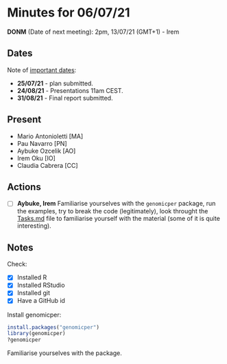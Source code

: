 # Minutes for 06/07/21

**DONM** (Date of next meeting): 2pm, 13/07/21 (GMT+1) - Irem

## Dates

Note of [important dates](https://summerofhpc.prace-ri.eu/timeline-2021/):

* **25/07/21** - plan submitted.
* **24/08/21** - Presentations 11am CEST.
* **31/08/21** - Final report submitted.

## Present

 * Mario Antonioletti [MA]
 * Pau Navarro [PN]
 * Aybuke Ozcelik [AO]
 * Irem Oku [IO]
 * Claudia Cabrera [CC]

## Actions

- [ ] **Aybuke, Irem** Familiarise yourselves with the `genomicper` package, run the examples, try to break the code (legitimately), look throught the [Tasks.md](../Tasks.md) file to familiarise yourself with the material (some of it is quite interesting).

## Notes

Check:

- [x] Installed R
- [x] Installed RStudio
- [x] Installed git
- [x] Have a GitHub id

Install genomicper:

```R
install.packages("genomicper")
library(genomicper)
?genomicper
```

Familiarise yourselves with the package.
